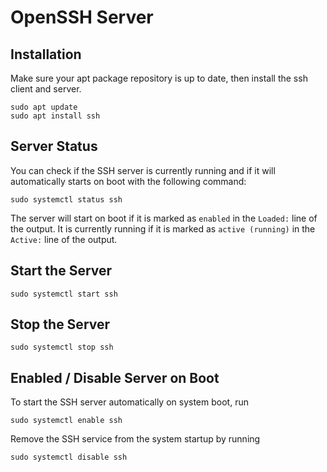 # OpenSSH Server

## Installation
Make sure your apt package repository is up to date, then install the
ssh client and server.

```
sudo apt update
sudo apt install ssh
```

## Server Status
You can check if the SSH server is currently running and if it will
automatically starts on boot with the following command:

```
sudo systemctl status ssh
```

The server will start on boot if it is marked as `enabled` in the `Loaded:`
line of the output. It is currently running if it is marked as
`active (running)` in the `Active:` line of the output.

## Start the Server

```
sudo systemctl start ssh
```

## Stop the Server

```
sudo systemctl stop ssh
```

## Enabled / Disable Server on Boot
To start the SSH server automatically on system boot, run

```
sudo systemctl enable ssh
```

Remove the SSH service from the system startup by running
```
sudo systemctl disable ssh
```
